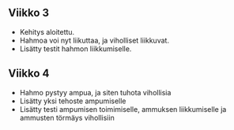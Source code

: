 ## Viikko 3

- Kehitys aloitettu.
- Hahmoa voi nyt liikuttaa, ja viholliset liikkuvat.
- Lisätty testit hahmon liikkumiselle.

## Viikko 4

- Hahmo pystyy ampua, ja siten tuhota vihollisia
- Lisätty yksi tehoste ampumiselle
- Lisätty testi ampumisen toimimiselle, ammuksen liikkumiselle ja ammusten törmäys vihollisiin
